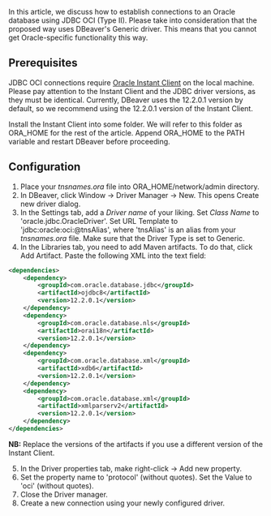 In this article, we discuss how to establish connections to an Oracle database using JDBC OCI (Type II). 
Please take into consideration that the proposed way uses DBeaver's Generic driver. 
This means that you cannot get Oracle-specific functionality this way.

## Prerequisites

JDBC OCI connections require 
[Oracle Instant Client](https://www.oracle.com/database/technologies/instant-client/downloads.html) 
on the local machine. Please pay attention to the Instant Client and the JDBC driver versions, 
as they must be identical. Currently, DBeaver uses the 12.2.0.1 version by default, 
so we recommend using the 12.2.0.1 version of the Instant Client.

Install the Instant Client into some folder. We will refer to this folder as ORA_HOME for the rest of the article.
Append ORA_HOME to the PATH variable and restart DBeaver before proceeding.

## Configuration
1. Place your _tnsnames.ora_ file into ORA_HOME/network/admin directory.
2. In DBeaver, click Window -> Driver Manager -> New. This opens Create new driver dialog.
3. In the Settings tab, add a _Driver name_ of your liking. Set _Class Name_ to 'oracle.jdbc.OracleDriver'.
Set URL Template to 'jdbc:oracle:oci:@tnsAlias', where 'tnsAlias' is an alias from your _tnsnames.ora_ file.
Make sure that the Driver Type is set to Generic.
4. In the Libraries tab, you need to add Maven artifacts. To do that, click Add Artifact. Paste the following XML into
the text field:

```XML
<dependencies>
    <dependency>
        <groupId>com.oracle.database.jdbc</groupId>
        <artifactId>ojdbc8</artifactId>
        <version>12.2.0.1</version>
    </dependency>
    <dependency>
        <groupId>com.oracle.database.nls</groupId>
        <artifactId>orai18n</artifactId>
        <version>12.2.0.1</version>
    </dependency>
    <dependency>
        <groupId>com.oracle.database.xml</groupId>
        <artifactId>xdb6</artifactId>
        <version>12.2.0.1</version>
    </dependency>
    <dependency>
        <groupId>com.oracle.database.xml</groupId>
        <artifactId>xmlparserv2</artifactId>
        <version>12.2.0.1</version>
    </dependency>
</dependencies>
```
**NB:** Replace the versions of the artifacts if you use a different version of the Instant Client.

5. In the Driver properties tab, make right-click -> Add new property. 
6. Set the property name to 'protocol' (without quotes). Set the Value to 'oci' (without quotes).
7. Close the Driver manager.
8. Create a new connection using your newly configured driver.
